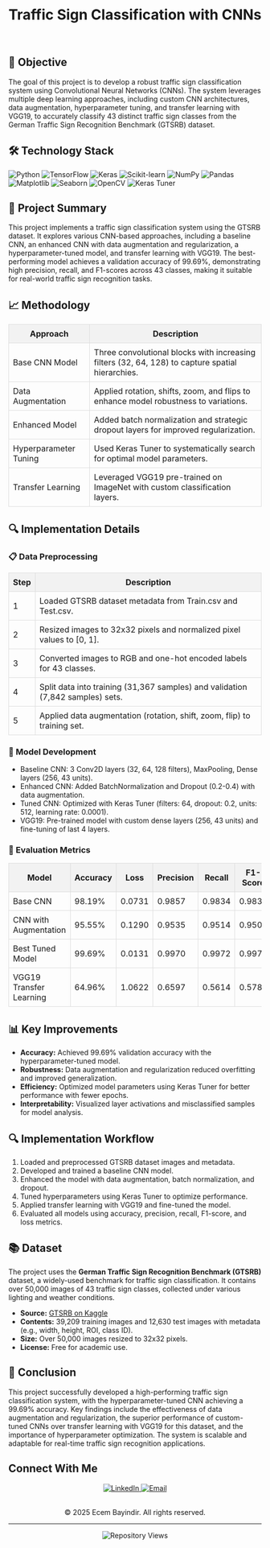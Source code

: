 <h1 align="center">Traffic Sign Classification with CNNs</h1>
<br/>

<h2>🚀 <strong>Objective</strong></h2>
<p>
    The goal of this project is to develop a robust traffic sign classification system using Convolutional Neural Networks (CNNs). 
    The system leverages multiple deep learning approaches, including custom CNN architectures, data augmentation, hyperparameter tuning, 
    and transfer learning with VGG19, to accurately classify 43 distinct traffic sign classes from the German Traffic Sign Recognition 
    Benchmark (GTSRB) dataset.
</p>

<h2>🛠 Technology Stack</h2>
<div class="badges">
    <img src="https://img.shields.io/badge/Python-3670A0?style=for-the-badge&logo=python&logoColor=ffdd54" alt="Python"/>
    <img src="https://img.shields.io/badge/TensorFlow-FF6F00?style=for-the-badge&logo=tensorflow&logoColor=white" alt="TensorFlow"/>
    <img src="https://img.shields.io/badge/Keras-FF0000?style=for-the-badge&logo=keras&logoColor=white" alt="Keras"/>
      <img src="https://img.shields.io/badge/Scikit_learn-F7931E?style=for-the-badge&logo=scikit-learn&logoColor=white" alt="Scikit-learn"/>
    <img src="https://img.shields.io/badge/NumPy-013243?style=for-the-badge&logo=numpy&logoColor=white" alt="NumPy"/>
    <img src="https://img.shields.io/badge/Pandas-150458?style=for-the-badge&logo=pandas&logoColor=white" alt="Pandas"/>
    <img src="https://img.shields.io/badge/Matplotlib-11557C?style=for-the-badge&logo=matplotlib&logoColor=white" alt="Matplotlib"/>
    <img src="https://img.shields.io/badge/Seaborn-3776AB?style=for-the-badge&logo=seaborn&logoColor=white" alt="Seaborn"/>
    <img src="https://img.shields.io/badge/OpenCV-5C3EE8?style=for-the-badge&logo=opencv&logoColor=white" alt="OpenCV"/>
    <img src="https://img.shields.io/badge/Keras_Tuner-FF6F61?style=for-the-badge" alt="Keras Tuner"/>
</div>

<h2>📂 <strong>Project Summary</strong></h2>
<p>
    This project implements a traffic sign classification system using the GTSRB dataset. It explores various CNN-based approaches, 
    including a baseline CNN, an enhanced CNN with data augmentation and regularization, a hyperparameter-tuned model, and transfer 
    learning with VGG19. The best-performing model achieves a validation accuracy of 99.69%, demonstrating high precision, recall, 
    and F1-scores across 43 classes, making it suitable for real-world traffic sign recognition tasks.
</p>

<h2>📈 <strong>Methodology</strong></h2>
<table style="width:100%; border-collapse: collapse; margin-bottom: 20px;">
    <thead>
        <tr>
            <th style="background-color: #f2f2f2; border: 1px solid #ddd; padding: 8px;">Approach</th>
            <th style="background-color: #f2f2f2; border: 1px solid #ddd; padding: 8px;">Description</th>
        </tr>
    </thead>
    <tbody>
        <tr>
            <td style="border: 1px solid #ddd; padding: 8px;">Base CNN Model</td>
            <td style="border: 1px solid #ddd; padding: 8px;">Three convolutional blocks with increasing filters (32, 64, 128) to capture spatial hierarchies.</td>
        </tr>
        <tr>
            <td style="border: 1px solid #ddd; padding: 8px;">Data Augmentation</td>
            <td style="border: 1px solid #ddd; padding: 8px;">Applied rotation, shifts, zoom, and flips to enhance model robustness to variations.</td>
        </tr>
        <tr>
            <td style="border: 1px solid #ddd; padding: 8px;">Enhanced Model</td>
            <td style="border: 1px solid #ddd; padding: 8px;">Added batch normalization and strategic dropout layers for improved regularization.</td>
        </tr>
        <tr>
            <td style="border: 1px solid #ddd; padding: 8px;">Hyperparameter Tuning</td>
            <td style="border: 1px solid #ddd; padding: 8px;">Used Keras Tuner to systematically search for optimal model parameters.</td>
        </tr>
        <tr>
            <td style="border: 1px solid #ddd; padding: 8px;">Transfer Learning</td>
            <td style="border: 1px solid #ddd; padding: 8px;">Leveraged VGG19 pre-trained on ImageNet with custom classification layers.</td>
        </tr>
    </tbody>
</table>

<h2>🔍 <strong>Implementation Details</strong></h2>

<h3>📋 Data Preprocessing</h3>
<table style="width:100%; border-collapse: collapse; margin-bottom: 20px;">
    <thead>
        <tr>
            <th style="background-color: #f2f2f2; border: 1px solid #ddd; padding: 8px;">Step</th>
            <th style="background-color: #f2f2f2; border: 1px solid #ddd; padding: 8px;">Description</th>
        </tr>
    </thead>
    <tbody>
        <tr>
            <td style="border: 1px solid #ddd; padding: 8px;">1</td>
            <td style="border: 1px solid #ddd; padding: 8px;">Loaded GTSRB dataset metadata from Train.csv and Test.csv.</td>
        </tr>
        <tr>
            <td style="border: 1px solid #ddd; padding: 8px;">2</td>
            <td style="border: 1px solid #ddd; padding: 8px;">Resized images to 32x32 pixels and normalized pixel values to [0, 1].</td>
        </tr>
        <tr>
            <td style="border: 1px solid #ddd; padding: 8px;">3</td>
            <td style="border: 1px solid #ddd; padding: 8px;">Converted images to RGB and one-hot encoded labels for 43 classes.</td>
        </tr>
        <tr>
            <td style="border: 1px solid #ddd; padding: 8px;">4</td>
            <td style="border: 1px solid #ddd; padding: 8px;">Split data into training (31,367 samples) and validation (7,842 samples) sets.</td>
        </tr>
        <tr>
            <td style="border: 1px solid #ddd; padding: 8px;">5</td>
            <td style="border: 1px solid #ddd; padding: 8px;">Applied data augmentation (rotation, shift, zoom, flip) to training set.</td>
        </tr>
    </tbody>
</table>

<h3>📌 Model Development</h3>
<ul>
    <li>Baseline CNN: 3 Conv2D layers (32, 64, 128 filters), MaxPooling, Dense layers (256, 43 units).</li>
    <li>Enhanced CNN: Added BatchNormalization and Dropout (0.2-0.4) with data augmentation.</li>
    <li>Tuned CNN: Optimized with Keras Tuner (filters: 64, dropout: 0.2, units: 512, learning rate: 0.0001).</li>
    <li>VGG19: Pre-trained model with custom dense layers (256, 43 units) and fine-tuning of last 4 layers.</li>
</ul>

<h3>📌 Evaluation Metrics</h3>
<table style="width:100%; border-collapse: collapse; margin-bottom: 20px;">
    <thead>
        <tr>
            <th style="background-color: #f2f2f2; border: 1px solid #ddd; padding: 8px;">Model</th>
            <th style="background-color: #f2f2f2; border: 1px solid #ddd; padding: 8px;">Accuracy</th>
            <th style="background-color: #f2f2f2; border: 1px solid #ddd; padding: 8px;">Loss</th>
            <th style="background-color: #f2f2f2; border: 1px solid #ddd; padding: 8px;">Precision</th>
            <th style="background-color: #f2f2f2; border: 1px solid #ddd; padding: 8px;">Recall</th>
            <th style="background-color: #f2f2f2; border: 1px solid #ddd; padding: 8px;">F1-Score</th>
        </tr>
    </thead>
    <tbody>
        <tr>
            <td style="border: 1px solid #ddd; padding: 8px;">Base CNN</td>
            <td style="border: 1px solid #ddd; padding: 8px;">98.19%</td>
            <td style="border: 1px solid #ddd; padding: 8px;">0.0731</td>
            <td style="border: 1px solid #ddd; padding: 8px;">0.9857</td>
            <td style="border: 1px solid #ddd; padding: 8px;">0.9834</td>
            <td style="border: 1px solid #ddd; padding: 8px;">0.9837</td>
        </tr>
        <tr>
            <td style="border: 1px solid #ddd; padding: 8px;">CNN with Augmentation</td>
            <td style="border: 1px solid #ddd; padding: 8px;">95.55%</td>
            <td style="border: 1px solid #ddd; padding: 8px;">0.1290</td>
            <td style="border: 1px solid #ddd; padding: 8px;">0.9535</td>
            <td style="border: 1px solid #ddd; padding: 8px;">0.9514</td>
            <td style="border: 1px solid #ddd; padding: 8px;">0.9500</td>
        </tr>
        <tr>
            <td style="border: 1px solid #ddd; padding: 8px;">Best Tuned Model</td>
            <td style="border: 1px solid #ddd; padding: 8px;">99.69%</td>
            <td style="border: 1px solid #ddd; padding: 8px;">0.0131</td>
            <td style="border: 1px solid #ddd; padding: 8px;">0.9970</td>
            <td style="border: 1px solid #ddd; padding: 8px;">0.9972</td>
            <td style="border: 1px solid #ddd; padding: 8px;">0.9970</td>
        </tr>
        <tr>
            <td style="border: 1px solid #ddd; padding: 8px;">VGG19 Transfer Learning</td>
            <td style="border: 1px solid #ddd; padding: 8px;">64.96%</td>
            <td style="border: 1px solid #ddd; padding: 8px;">1.0622</td>
            <td style="border: 1px solid #ddd; padding: 8px;">0.6597</td>
            <td style="border: 1px solid #ddd; padding: 8px;">0.5614</td>
            <td style="border: 1px solid #ddd; padding: 8px;">0.5788</td>
        </tr>
    </tbody>
</table>

<h2>📊 <strong>Key Improvements</strong></h2>
<ul>
    <li><strong>Accuracy:</strong> Achieved 99.69% validation accuracy with the hyperparameter-tuned model.</li>
    <li><strong>Robustness:</strong> Data augmentation and regularization reduced overfitting and improved generalization.</li>
    <li><strong>Efficiency:</strong> Optimized model parameters using Keras Tuner for better performance with fewer epochs.</li>
    <li><strong>Interpretability:</strong> Visualized layer activations and misclassified samples for model analysis.</li>
</ul>

<h2>🔍 <strong>Implementation Workflow</strong></h2>
<ol>
    <li>Loaded and preprocessed GTSRB dataset images and metadata.</li>
    <li>Developed and trained a baseline CNN model.</li>
    <li>Enhanced the model with data augmentation, batch normalization, and dropout.</li>
    <li>Tuned hyperparameters using Keras Tuner to optimize performance.</li>
    <li>Applied transfer learning with VGG19 and fine-tuned the model.</li>
    <li>Evaluated all models using accuracy, precision, recall, F1-score, and loss metrics.</li>
</ol>

<h2>📚 <strong>Dataset</strong></h2>
<p>
    The project uses the <strong>German Traffic Sign Recognition Benchmark (GTSRB)</strong> dataset, a widely-used benchmark 
    for traffic sign classification. It contains over 50,000 images of 43 traffic sign classes, collected under various 
    lighting and weather conditions.
</p>
<ul>
    <li><strong>Source:</strong> <a href="https://www.kaggle.com/datasets/meowmeowmeowmeowmeow/gtsrb-german-traffic-sign">GTSRB on Kaggle</a></li>
    <li><strong>Contents:</strong> 39,209 training images and 12,630 test images with metadata (e.g., width, height, ROI, class ID).</li>
    <li><strong>Size:</strong> Over 50,000 images resized to 32x32 pixels.</li>
    <li><strong>License:</strong> Free for academic use.</li>
</ul>

<h2>📢 <strong>Conclusion</strong></h2>
<p>
    This project successfully developed a high-performing traffic sign classification system, with the hyperparameter-tuned 
    CNN achieving a 99.69% accuracy. Key findings include the effectiveness of data augmentation and regularization, the 
    superior performance of custom-tuned CNNs over transfer learning with VGG19 for this dataset, and the importance of 
    hyperparameter optimization. The system is scalable and adaptable for real-time traffic sign recognition applications.
</p>

<h2>Connect With Me</h2>
<div align="center">
    <a href="https://www.linkedin.com/in/ecembayindir" target="_blank">
        <img src="https://img.shields.io/badge/LinkedIn-0077B5?style=for-the-badge&logo=linkedin&logoColor=white" alt="LinkedIn"/>
    </a>
    <a href="mailto:ecmbyndr@gmail.com">
        <img src="https://img.shields.io/badge/Email-D14836?style=for-the-badge&logo=gmail&logoColor=white" alt="Email"/>
    </a>
</div>
<br>
<p align="center">© 2025 Ecem Bayindir. All rights reserved.</p>
<hr/>
<p align="center">
    <img src="https://komarev.com/ghpvc/?username=ecembayindir&repo=CNN-TrafficSign&label=Repository%20views&color=0e75b6&style=flat" alt="Repository Views">
</p>
